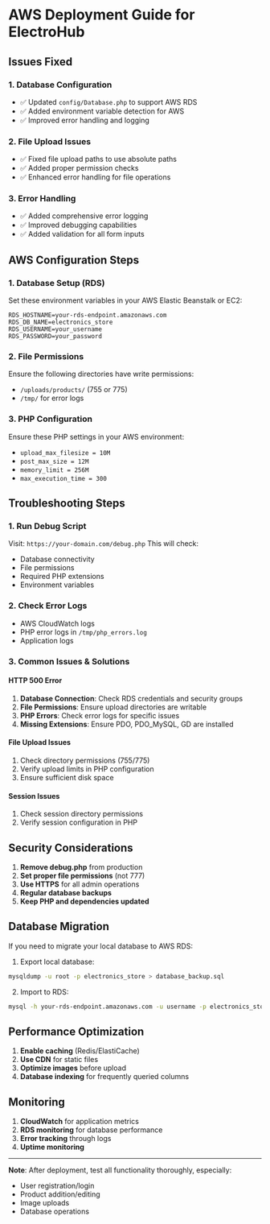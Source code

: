 # AWS Deployment Guide for ElectroHub

## Issues Fixed

### 1. Database Configuration
- ✅ Updated `config/Database.php` to support AWS RDS
- ✅ Added environment variable detection for AWS
- ✅ Improved error handling and logging

### 2. File Upload Issues
- ✅ Fixed file upload paths to use absolute paths
- ✅ Added proper permission checks
- ✅ Enhanced error handling for file operations

### 3. Error Handling
- ✅ Added comprehensive error logging
- ✅ Improved debugging capabilities
- ✅ Added validation for all form inputs

## AWS Configuration Steps

### 1. Database Setup (RDS)
Set these environment variables in your AWS Elastic Beanstalk or EC2:
```
RDS_HOSTNAME=your-rds-endpoint.amazonaws.com
RDS_DB_NAME=electronics_store
RDS_USERNAME=your_username
RDS_PASSWORD=your_password
```

### 2. File Permissions
Ensure the following directories have write permissions:
- `/uploads/products/` (755 or 775)
- `/tmp/` for error logs

### 3. PHP Configuration
Ensure these PHP settings in your AWS environment:
- `upload_max_filesize = 10M`
- `post_max_size = 12M`
- `memory_limit = 256M`
- `max_execution_time = 300`

## Troubleshooting Steps

### 1. Run Debug Script
Visit: `https://your-domain.com/debug.php`
This will check:
- Database connectivity
- File permissions
- Required PHP extensions
- Environment variables

### 2. Check Error Logs
- AWS CloudWatch logs
- PHP error logs in `/tmp/php_errors.log`
- Application logs

### 3. Common Issues & Solutions

#### HTTP 500 Error
1. **Database Connection**: Check RDS credentials and security groups
2. **File Permissions**: Ensure upload directories are writable
3. **PHP Errors**: Check error logs for specific issues
4. **Missing Extensions**: Ensure PDO, PDO_MySQL, GD are installed

#### File Upload Issues
1. Check directory permissions (755/775)
2. Verify upload limits in PHP configuration
3. Ensure sufficient disk space

#### Session Issues
1. Check session directory permissions
2. Verify session configuration in PHP

## Security Considerations

1. **Remove debug.php** from production
2. **Set proper file permissions** (not 777)
3. **Use HTTPS** for all admin operations
4. **Regular database backups**
5. **Keep PHP and dependencies updated**

## Database Migration

If you need to migrate your local database to AWS RDS:

1. Export local database:
```bash
mysqldump -u root -p electronics_store > database_backup.sql
```

2. Import to RDS:
```bash
mysql -h your-rds-endpoint.amazonaws.com -u username -p electronics_store < database_backup.sql
```

## Performance Optimization

1. **Enable caching** (Redis/ElastiCache)
2. **Use CDN** for static files
3. **Optimize images** before upload
4. **Database indexing** for frequently queried columns

## Monitoring

1. **CloudWatch** for application metrics
2. **RDS monitoring** for database performance
3. **Error tracking** through logs
4. **Uptime monitoring**

---

**Note**: After deployment, test all functionality thoroughly, especially:
- User registration/login
- Product addition/editing
- Image uploads
- Database operations
